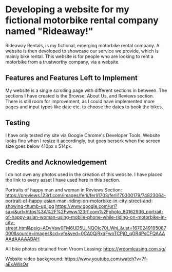 # Developing a website for my fictional motorbike rental company named "Rideaway!"

Rideaway Rentals, is my fictional, emerging motorbike rental company. A website is then
developed to showcase our service we provide, which is mainly bike rental. This website
is for people who are looking to rent a motorbike from a trustworthy company, via a 
website.

## Features and Features Left to Implement

My website is a single scrolling page with different sections in between. The sections I have
created is the Browse, About Us, and Reviews section. There is still room for improvement, as
I could have implemented more pages and input types like date etc. to choose the dates to book 
the bikes.

## Testing

I have only tested my site via Google Chrome's Developer Tools. Website looks fine when I resize
it accordingly, but goes berserk when the screen size goes below 410px x 514px.

## Credits and Acknowledgement

I do not own any photos used in the creation of this website. I have placed the link to every asset I have used here in this section.

Portraits of happy man and woman in Reviews Section: https://previews.123rf.com/images/ferli/ferli1703/ferli170300179/74823064-portrait-of-happy-asian-man-riding-on-motorbike-in-city-street-and-showing-thumb-up.jpg
https://www.google.com/url?sa=i&url=https%3A%2F%2Fwww.123rf.com%2Fphoto_80162936_portrait-of-happy-asian-woman-using-mobile-phone-while-riding-on-motorbike-in-city-street.html&psig=AOvVaw0FM6UD5U_NQOIc70I_Wnj_&ust=1670249195087000&source=images&cd=vfe&ved=0CA0QjRxqFwoTCPjO_qGR4PsCFQAAAAAdAAAAABAH

All bike photos obtained from Vroom Leasing: https://vroomleasing.com.sg/

Website video background: https://www.youtube.com/watch?v=7f-aExAWsOs

